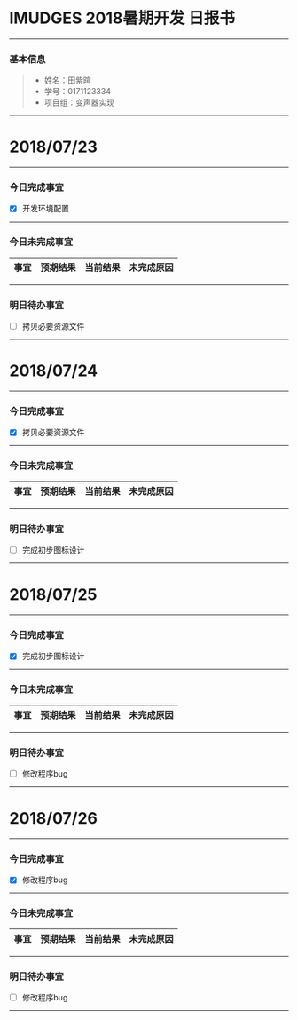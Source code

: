 # IMUDGES 2018暑期开发 日报书
-------


### 基本信息
> * 姓名：田紫暄
> * 学号：0171123334
> * 项目组：变声器实现

-------


# 2018/07/23

-------

### 今日完成事宜
- [x]  开发环境配置


-----
### 今日未完成事宜


| 事宜     |预期结果| 当前结果  | 未完成原因   | 
| --------   | -----:  | -----:  | :----:  |

------
### 明日待办事宜
- [ ] 拷贝必要资源文件
-------



# 2018/07/24

-------

### 今日完成事宜
- [x]  拷贝必要资源文件


-----
### 今日未完成事宜


| 事宜     |预期结果| 当前结果  | 未完成原因   | 
| --------   | -----:  | -----:  | :----:  |

------
### 明日待办事宜
- [ ] 完成初步图标设计
-------


# 2018/07/25

-------

### 今日完成事宜
- [x] 完成初步图标设计


-----
### 今日未完成事宜


| 事宜     |预期结果| 当前结果  | 未完成原因   | 
| --------   | -----:  | -----:  | :----:  |

------
### 明日待办事宜
- [ ] 修改程序bug
-------


# 2018/07/26

-------

### 今日完成事宜
- [x] 修改程序bug


-----
### 今日未完成事宜


| 事宜     |预期结果| 当前结果  | 未完成原因   | 
| --------   | -----:  | -----:  | :----:  |

------
### 明日待办事宜
- [ ] 修改程序bug
-------


